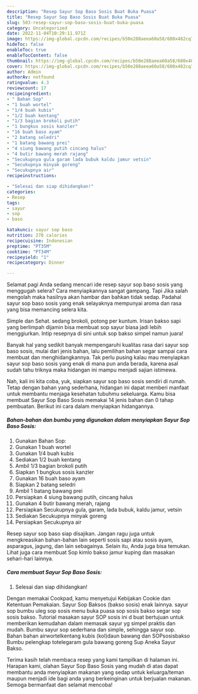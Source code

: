 ```yaml
---
description: "Resep Sayur Sop Baso Sosis Buat Buka Puasa"
title: "Resep Sayur Sop Baso Sosis Buat Buka Puasa"
slug: 503-resep-sayur-sop-baso-sosis-buat-buka-puasa
category: Uncategorized
date: 2022-11-04T10:29:11.971Z
image: https://img-global.cpcdn.com/recipes/b50e288aeea60a58/680x482cq70/sayur-sop-baso-sosis-foto-resep-utama.jpg
hideToc: false
enableToc: true
enableTocContent: false
thumbnail: https://img-global.cpcdn.com/recipes/b50e288aeea60a58/680x482cq70/sayur-sop-baso-sosis-foto-resep-utama.jpg
cover: https://img-global.cpcdn.com/recipes/b50e288aeea60a58/680x482cq70/sayur-sop-baso-sosis-foto-resep-utama.jpg
author: Admin
authorAv: notfound
ratingvalue: 4.3
reviewcount: 17
recipeingredient:
- " Bahan Sop"
- "1 buah wortel"
- "1/4 buah kubis"
- "1/2 buah kentang"
- "1/3 bagian brokoli putih"
- "1 bungkus sosis kanzler"
- "16 buah baso ayam"
- "2 batang seledri"
- "1 batang bawang prei"
- "4 siung bawang putih cincang halus"
- "4 butir bawang merah rajang"
- "Secukupnya gula garam lada bubuk kaldu jamur vetsin"
- "Secukupnya minyak goreng"
- "Secukupnya air"
recipeinstructions:

- "Selesai dan siap dihidangkan!"
categories:
- Resep
tags:
- sayur
- sop
- baso

katakunci: sayur sop baso 
nutrition: 278 calories
recipecuisine: Indonesian
preptime: "PT35M"
cooktime: "PT34M"
recipeyield: "1"
recipecategory: Dinner

---
```



Selamat pagi Anda sedang mencari ide resep sayur sop baso sosis yang menggugah selera? Cara menyiapkannya sangat gampang. Tapi Jika salah mengolah maka hasilnya akan hambar dan bahkan tidak sedap. Padahal sayur sop baso sosis yang enak selayaknya mempunyai aroma dan rasa yang bisa memancing selera kita.


Simple dan Sehat. sedang brokoli, potong per kuntum. Irisan bakso sapi yang berlimpah dijamin bisa membuat sop sayur biasa jadi lebih menggiurkan. Intip resepnya di sini untuk sop bakso simpel namun juara!

Banyak hal yang sedikit banyak mempengaruhi kualitas rasa dari sayur sop baso sosis, mulai dari jenis bahan, lalu pemilihan bahan segar sampai cara membuat dan menghidangkannya. Tak perlu pusing kalau mau menyiapkan sayur sop baso sosis yang enak di mana pun anda berada, karena asal sudah tahu triknya maka hidangan ini mampu menjadi sajian istimewa.


Nah, kali ini kita coba, yuk, siapkan sayur sop baso sosis sendiri di rumah. Tetap dengan bahan yang sederhana, hidangan ini dapat memberi manfaat untuk membantu menjaga kesehatan tubuhmu sekeluarga. Kamu bisa membuat Sayur Sop Baso Sosis memakai 14 jenis bahan dan 0 tahap pembuatan. Berikut ini cara dalam menyiapkan hidangannya.

<!--inarticleads1-->

##### Bahan-bahan dan bumbu yang digunakan dalam menyiapkan Sayur Sop Baso Sosis:

1. Gunakan  Bahan Sop:
1. Gunakan 1 buah wortel
1. Gunakan 1/4 buah kubis
1. Sediakan 1/2 buah kentang
1. Ambil 1/3 bagian brokoli putih
1. Siapkan 1 bungkus sosis kanzler
1. Gunakan 16 buah baso ayam
1. Siapkan 2 batang seledri
1. Ambil 1 batang bawang prei
1. Persiapkan 4 siung bawang putih, cincang halus
1. Gunakan 4 butir bawang merah, rajang
1. Persiapkan Secukupnya gula, garam, lada bubuk, kaldu jamur, vetsin
1. Sediakan Secukupnya minyak goreng
1. Persiapkan Secukupnya air


Resep sayur sop baso siap disajikan. Jangan ragu juga untuk mengkreasikan bahan-bahan lain seperti sosis sapi atau sosis ayam, asparagus, jagung, dan lain sebagainya. Selain itu, Anda juga bisa temukan. Lihat juga cara membuat Sop kimlo bakso jamur kuping dan masakan sehari-hari lainnya. 

<!--inarticleads2-->

##### Cara membuat Sayur Sop Baso Sosis:


1. Selesai dan siap dihidangkan!

Dengan memakai Cookpad, kamu menyetujui Kebijakan Cookie dan Ketentuan Pemakaian. Sayur Sop Baksos (bakso sosis) enak lainnya. sayur sop bumbu uleg sop sosis menu buka puasa sop sosis bakso segar sop sosis bakso. Tutorial masakan sayur SOP sosis ini d buat bertujuan untuk memberikan kemudahan dalam memasak sayur yg simpel praktis dan mudah. Bumbu sayur sop sederhana dan simple, sehingga sayur sop. Bahan bahan airwortelkentang kubis (kol)daun bawang dan SOPsosisbakso Bumbu pelengkap totelegaram gula bawang goreng Sup Aneka Sayur Bakso. 

Terima kasih telah membaca resep yang kami tampilkan di halaman ini. Harapan kami, olahan Sayur Sop Baso Sosis yang mudah di atas dapat membantu anda menyiapkan makanan yang sedap untuk keluarga/teman maupun menjadi ide bagi anda yang berkeinginan untuk berjualan makanan. Semoga bermanfaat dan selamat mencoba!

